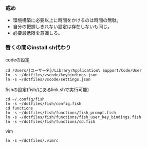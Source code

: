### 戒め
* 環境構築に必要以上に時間をかけるのは時間の無駄。
* 自分の把握しきれない設定は存在しないも同じ。
* 必要最低限を意識しろ。

### 暫くの間のinstall.sh代わり
codeの設定
```
cd /Users/{ユーザー名}/Library/Application\ Support/Code/User
ln -s ~/dotfiles/vscode/keybindings.json
ln -s ~/dotfiles/vscode/settings.json
```

fishの設定(fish/にあるlink.shで実行可能)
```
cd ~/.config/fish
ln -s ~/dotfiles/fish/config.fish
cd functions
ln -s ~/dotfiles/fish/functions/fish_prompt.fish
ln -s ~/dotfiles/fish/functions/fish_user_key_bindings.fish
ln -s ~/dotfiles/fish/functions/cd.fish
```

vim
```
ln -s ~/dotfiles/.vimrc
```

